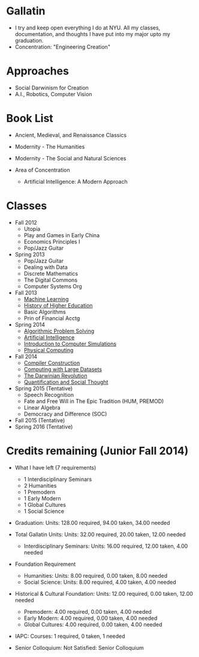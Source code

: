 Gallatin
========

- I try and keep open everything I do at NYU. All my classes, documentation, and thoughts I have put into my major upto my graduation.
- Concentration: "Engineering Creation"

# Approaches

- Social Darwinism for Creation
- A.I., Robotics, Computer Vision

# Book List

- Ancient, Medieval, and Renaissance Classics

- Modernity - The Humanities

- Modernity - The Social and Natural Sciences

- Area of Concentration
	- Artificial Intelligence: A Modern Approach

# Classes

- Fall 2012
	- Utopia
	- Play and Games in Early China
	- Economics Principles I
	- Pop/Jazz Guitar
- Spring 2013
	- Pop/Jazz Guitar
	- Dealing with Data
	- Discrete Mathematics
	- The Digital Commons
	- Computer Systems Org
- Fall 2013
	- [Machine Learning](https://github.com/AbhiAgarwal/classes/tree/master/Machine%20Learning)
	- [History of Higher Education](https://github.com/AbhiAgarwal/gallatin/tree/master/Classes/History%20of%20Higher%20Education)
	- Basic Algorithms
	- Prin of Financial Acctg
- Spring 2014
	- [Algorithmic Problem Solving](https://github.com/AbhiAgarwal/classes/tree/master/Algorithmic%20Problem%20Solving)
	- [Artificial Intelligence](https://github.com/AbhiAgarwal/classes/tree/master/Artificial%20Intelligence)
	- [Introduction to Computer Simulations](https://github.com/AbhiAgarwal/classes/tree/master/Simulations)
	- [Physical Computing](https://github.com/AbhiAgarwal/classes/tree/master/Physical%20Computing)
- Fall 2014
	- [Compiler Construction](https://github.com/abhiagarwal/compiler)
	- [Computing with Large Datasets](https://github.com/AbhiAgarwal/classes/tree/master/Computing%20with%20Large%20Data%20Sets)
	- [The Darwinian Revolution](https://github.com/AbhiAgarwal/gallatin/tree/master/Classes/The%20Darwinian%20Revolution)
	- [Quantification and Social Thought](https://github.com/AbhiAgarwal/gallatin/tree/master/Classes/Quantification%20and%20Social)
- Spring 2015 (Tentative)
	- Speech Recognition
	- Fate and Free Will in The Epic Tradition (HUM, PREMOD)
	- Linear Algebra
	- Democracy and Difference (SOC)
- Fall 2015 (Tentative)
- Spring 2016 (Tentative)

# Credits remaining (Junior Fall 2014)

- What I have left (7 requirements)
	- 1 Interdisciplinary Seminars
	- 2 Humanities
	- 1 Premodern
	- 1 Early Modern
	- 1 Global Cultures
	- 1 Social Science

- Graduation: Units: 128.00 required, 94.00 taken, 34.00 needed
- Total Gallatin Units: Units: 32.00 required, 20.00 taken, 12.00 needed
	- Interdisciplinary Seminars: Units: 16.00 required, 12.00 taken, 4.00 needed
- Foundation Requirement
	- Humanities: Units: 8.00 required, 0.00 taken, 8.00 needed
	- Social Science: Units: 8.00 required, 4.00 taken, 4.00 needed
- Historical & Cultural Foundation: Units: 12.00 required, 0.00 taken, 12.00 needed
	- Premodern: 4.00 required, 0.00 taken, 4.00 needed
	- Early Modern: 4.00 required, 0.00 taken, 4.00 needed
	- Global Cultures: 4.00 required, 0.00 taken, 4.00 needed
- IAPC: Courses: 1 required, 0 taken, 1 needed
- Senior Colloquium: Not Satisfied: Senior Colloquium
